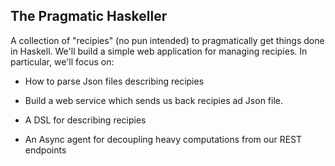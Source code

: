 
## The Pragmatic Haskeller

A collection of "recipies" (no pun intended) to pragmatically
get things done in Haskell. We'll build a simple web application for managing
recipies. In particular, we'll focus on:

* How to parse Json files describing recipies

* Build a web service which sends us back recipies ad Json file.

* A DSL for describing recipies

* An Async agent for decoupling heavy computations from our REST endpoints
